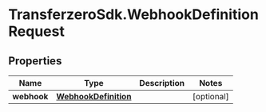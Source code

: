 # TransferzeroSdk.WebhookDefinitionRequest

## Properties
Name | Type | Description | Notes
------------ | ------------- | ------------- | -------------
**webhook** | [**WebhookDefinition**](WebhookDefinition.md) |  | [optional] 


